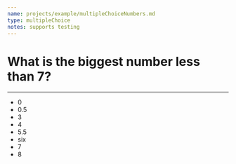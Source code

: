 ```yaml
---
name: projects/example/multipleChoiceNumbers.md
type: multipleChoice
notes: supports testing
---
```


# What is the biggest number less than 7?

---

- 0
- 0.5
- 3
- 4
- 5.5
- six
- 7
- 8
